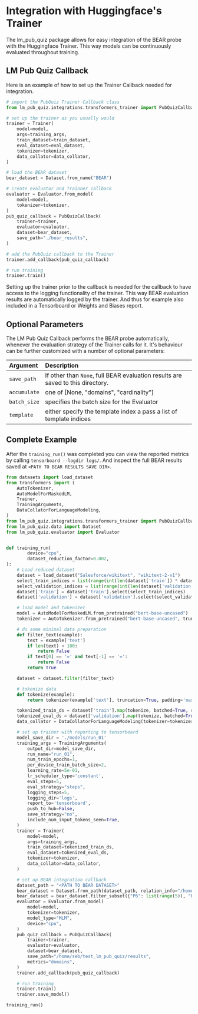 # Integration with Huggingface's Trainer
The lm_pub_quiz package allows for easy integration of the BEAR probe with the Huggingface Trainer. This way models can be continuously evaluated throughout training.

## LM Pub Quiz Callback
Here is an example of how to set up the Trainer Callback needed for integration.

```python
# import the PubQuiz Trainer Callback class
from lm_pub_quiz.integrations.transformers_trainer import PubQuizCallback

# set up the trainer as you usually would
trainer = Trainer(
    model=model,
    args=training_args,
    train_dataset=train_dataset,
    eval_dataset=eval_dataset,
    tokenizer=tokenizer,
    data_collator=data_collator,
)

# load the BEAR dataset
bear_dataset = Dataset.from_name("BEAR")

# create evaluator and Trainner callback
evaluator = Evaluator.from_model(
    model=model,
    tokenizer=tokenizer,
)
pub_quiz_callback = PubQuizCallback(
    trainer=trainer,
    evaluator=evaluator,
    dataset=bear_dataset,
    save_path="./bear_results",
)

# add the PubQuiz callback to the Trainer
trainer.add_callback(pub_quiz_callback)

# run training
trainer.train()
```
Setting up the trainer prior to the callback is needed for the callback to have access to the logging functionality of the trainer. This way BEAR evaluation results are automatically logged by the trainer. And thus for example also included in a Tensorboard or Weights and Biases report.

## Optional Parameters
The LM Pub Quiz Callback performs the BEAR probe automatically, whenever the evaluation strategy of the Trainer calls for it. It's behaviour can be further customized with a number of optional parameters:

| Argument     | Description                                                                     |
|:-------------|:--------------------------------------------------------------------------------|
| `save_path`  | If other than `None`, full BEAR evaluation results are saved to this directory. |
| `accumulate` | one of [None, "domains", "cardinality"]                                         |
| `batch_size` | specifies the batch size for the Evaluator                                      |
| `template`   | either specify the template index a pass a list of template indices             |

## Complete Example
After the `training_run()` was completed you can view the reported metrics by calling `tensorboard --logdir logs/`. And inspect the full BEAR results saved at `<PATH TO BEAR RESULTS SAVE DIR>`.
```python
from datasets import load_dataset
from transformers import (
    AutoTokenizer,
    AutoModelForMaskedLM,
    Trainer,
    TrainingArguments,
    DataCollatorForLanguageModeling,
)
from lm_pub_quiz.integrations.transformers_trainer import PubQuizCallback
from lm_pub_quiz.data import Dataset
from lm_pub_quiz.evaluator import Evaluator


def training_run(
        device="cpu",
        dataset_reduction_factor=0.002,
):
    # Load reduced dataset
    dataset = load_dataset("Salesforce/wikitext", "wikitext-2-v1")
    select_train_indices = list(range(int(len(dataset['train']) * dataset_reduction_factor)))
    select_validation_indices = list(range(int(len(dataset['validation']) * dataset_reduction_factor)))
    dataset['train'] = dataset['train'].select(select_train_indices)
    dataset['validation'] = dataset['validation'].select(select_validation_indices)

    # load model and tokenizer
    model = AutoModelForMaskedLM.from_pretrained("bert-base-uncased")
    tokenizer = AutoTokenizer.from_pretrained("bert-base-uncased", truncation=True, max_length=512)

    # do some minimal data preparation
    def filter_text(example):
        text = example['text']
        if len(text) < 100:
            return False
        if text[0] == '=' and text[-1] == '=':
            return False
        return True

    dataset = dataset.filter(filter_text)

    # tokenize data
    def tokenize(example):
        return tokenizer(example['text'], truncation=True, padding='max_length', max_length=512)

    tokenized_train_ds = dataset['train'].map(tokenize, batched=True, remove_columns=['text'])
    tokenized_eval_ds = dataset['validation'].map(tokenize, batched=True, remove_columns=['text'])
    data_collator = DataCollatorForLanguageModeling(tokenizer=tokenizer, mlm=True)

    # set up trainer with reporting to tensorboard
    model_save_dir = './models/run_01'
    training_args = TrainingArguments(
        output_dir=model_save_dir,
        run_name="run_01",
        num_train_epochs=1,
        per_device_train_batch_size=2,
        learning_rate=5e-01,
        lr_scheduler_type='constant',
        eval_steps=5,
        eval_strategy="steps",
        logging_steps=5,
        logging_dir='logs',
        report_to='tensorboard',
        push_to_hub=False,
        save_strategy="no",
        include_num_input_tokens_seen=True,
    )
    trainer = Trainer(
        model=model,
        args=training_args,
        train_dataset=tokenized_train_ds,
        eval_dataset=tokenized_eval_ds,
        tokenizer=tokenizer,
        data_collator=data_collator,
    )

    # set up BEAR integration callback
    dataset_path = "<PATH TO BEAR DATASET>"
    bear_dataset = Dataset.from_path(dataset_path, relation_info="/home/seb/test_lm_pub_quiz/relation_info.json")
    bear_dataset = bear_dataset.filter_subset({"P6": list(range(5)), "P30": list(range(10)), "P103": list(range(5)), "P175": list(range(10))})
    evaluator = Evaluator.from_model(
        model=model,
        tokenizer=tokenizer,
        model_type="MLM",
        device="cpu",
    )
    pub_quiz_callback = PubQuizCallback(
        trainer=trainer,
        evaluator=evaluator,
        dataset=bear_dataset,
        save_path="/home/seb/test_lm_pub_quiz/results",
        metrics="domains",
    )
    trainer.add_callback(pub_quiz_callback)

    # run training
    trainer.train()
    trainer.save_model()

training_run()
```

